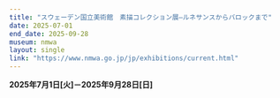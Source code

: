 ```yaml
---
title: "スウェーデン国立美術館　素描コレクション展―ルネサンスからバロックまで"
date: 2025-07-01
end_date: 2025-09-28
museum: nmwa
layout: single
link: "https://www.nmwa.go.jp/jp/exhibitions/current.html"
---
```


**2025年7月1日[火]－2025年9月28日[日]**
